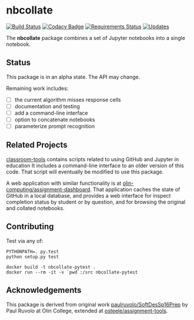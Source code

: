# nbcollate

[![Build Status](https://travis-ci.org/olin-computing/nbcollate.svg?branch=master)](https://travis-ci.org/olin-computing/nbcollate)
[![Codacy Badge](https://api.codacy.com/project/badge/Grade/f60ffc2534ef45c6acc267dae760b373)](https://www.codacy.com/app/steele/nbcollate?utm_source=github.com&amp;utm_medium=referral&amp;utm_content=olin-computing/nbcollate&amp;utm_campaign=Badge_Grade)
[![Requirements Status](https://requires.io/github/olin-computing/nbcollate/requirements.svg?branch=master)](https://requires.io/github/olin-computing/nbcollate/requirements/?branch=master)
[![Updates](https://pyup.io/repos/github/olin-computing/nbcollate/shield.svg)](https://pyup.io/repos/github/olin-computing/nbcollate/)

The **nbcollate** package combines a set of Jupyter notebooks into a single notebook.

## Status

This package is in an alpha state. The API may change.

Remaining work includes:

- [ ] the current algorithm misses response cells
- [ ] documentation and testing
- [ ] add a command-line interface
- [ ] option to concatenate notebooks
- [ ] parameterize prompt recognition

## Related Projects

[classroom-tools](https://github.com/olin-computing/classroom-tools) contains scripts related to using GitHub and Jupyter in education
It includes a command-line interface to an older version of this code.
That script will eventually be modified to use this package.

A web application with similar functionality is at [olin-computing/assignment-dashboard](https://github.com/olin-computing/assignment-dashboard).
That application caches the state of GitHub in a local database, and provides a web interface for inspect completion status by student or by question,
and for browsing the original and collated notebooks.

## Contributing

Test via any of:

    PYTHONPATH=. py.test
    python setup.py test

    docker build -t nbcollate-pytest .
    docker run --rm -it -v `pwd`:/src nbcollate-pytest

## Acknowledgements

This package is derived from original work [paulruvolo/SoftDesSp16Prep](https://github.com/paulruvolo/SoftDesSp16Prep)
by Paul Ruvolo at Olin College,
extended at [osteele/assignment-tools](https://github.com/osteele/assignment-tools).
